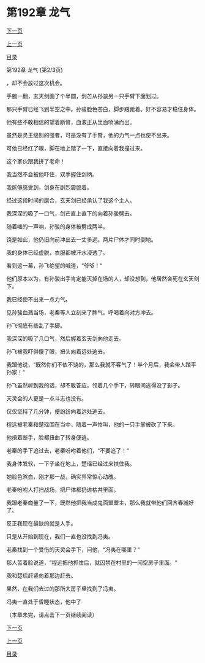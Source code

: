 <h1>第192章   龙气</h1>
            <div><p><a href="./575_%E7%AC%AC192%E7%AB%A0_%E9%BE%99%E6%B0%94.md">下一页</a></p><p><a href="./573_%E7%AC%AC192%E7%AB%A0_%E9%BE%99%E6%B0%94.md">上一页</a></p><p><a href="../">目录</a></p></div>
            <div><p>第192章   龙气 (第2/3页)</p><p>，却不会放过这次机会。</p><p>手腕一翻，玄天剑画了个半圆，剑芒从孙骏另一只手臂下面划过。</p><p>那只手臂已经飞到半空之中。孙骏脸色苍白，脚步踉跄着。好不容易才稳住身体。</p><p>他有些不敢相信的望着断臂，血液正从里面喷涌而出。</p><p>虽然是灵王级别的强者，可是没有了手臂，他的力气一点也使不出来。</p><p>可他已经红了眼，脚在地上踏了一下，直接向着我撞过来。</p><p>这个家伙跟我拼了老命！</p><p>我当然不会被他吓住，双手握住剑柄。</p><p>我能够感受到，剑身在剧烈震颤着。</p><p>经过这段时间的磨合，玄天剑已经承认了我这个主人。</p><p>我深深的吸了一口气，剑芒直上直下的向着孙骏劈去。</p><p>随着嗤的一声响，孙骏的身体被劈成两半。</p><p>饶是如此，他仍旧向前冲出去一丈多远。两片尸体才同时倒地。</p><p>我的身体已经虚脱，衣服都被汗水浸透了。</p><p>看到这一幕，孙飞绝望的喊道，“爷爷！“</p><p>他们原本以为，有孙骏出手肯定能灭掉在场的人，却没想到，他居然会死在玄天剑下。</p><p>我已经使不出来一点力气。</p><p>见孙骏血溅当场，老秦等人立刻来了脾气。呼喝着向对方冲去。</p><p>孙飞彻底有些乱了手脚。</p><p>我深深的吸了几口气，然后握着玄天剑向他走去。</p><p>孙飞被我吓得傻了眼，扭头向着远处逃去。</p><p>我跟他说，“既然你们不依不饶的，那么我就不客气了！半个月后，我会带人踏平孙家！“</p><p>孙飞虽然听到我的话，却不敢答应，领着几个手下，转眼间逃得没了影子。</p><p>天灵会的人更是一点斗志也没有。</p><p>仅仅坚持了几分钟，便纷纷向着远处逃去。</p><p>程远被老秦和楚瑶围在当中，随着一声惨叫，他的一只手掌被砍了下来。</p><p>他捂着断手，脸都扭曲了转身便逃。</p><p>老秦的手下追过去，老秦吩咐着他们，“不要追了！“</p><p>我身体发软，一下子坐在地上，楚瑶已经过来扶住我。</p><p>她脸色煞白，刚才那一战，确实异常惊心动魄。</p><p>老秦吩咐人打扫战场，把尸体都扔进枯井里面。</p><p>我跟老秦商量了一下，既然他把我当成鬼面盟盟主，那么我就带他们回齐春城好了。</p><p>反正我现在最缺的就是人手。</p><p>只是从开始到现在，我们一直也没找到冯夷。</p><p>老秦找到一个受伤的天灵会手下，问他，“冯夷在哪里？“</p><p>那人苦着脸说道，“程远把他抓住后，就囚禁在村里的一间空房子里面。“</p><p>我和楚瑶赶紧向着那边赶去。</p><p>果然，在我们去过的那所大房子里找到了冯夷。</p><p>冯夷一直处于昏睡状态，他中了</p><p>（本章未完，请点击下一页继续阅读）</p></div>
            <div><p><a href="./575_%E7%AC%AC192%E7%AB%A0_%E9%BE%99%E6%B0%94.md">下一页</a></p><p><a href="./573_%E7%AC%AC192%E7%AB%A0_%E9%BE%99%E6%B0%94.md">上一页</a></p><p><a href="../">目录</a></p></div>